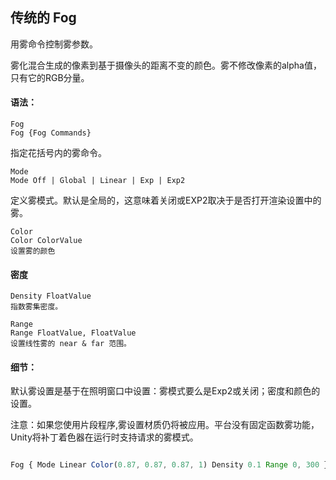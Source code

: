 ## 传统的 Fog

用雾命令控制雾参数。

雾化混合生成的像素到基于摄像头的距离不变的颜色。雾不修改像素的alpha值，只有它的RGB分量。

#### 语法：

```
Fog
Fog {Fog Commands}
```

指定花括号内的雾命令。

```
Mode
Mode Off | Global | Linear | Exp | Exp2
```

定义雾模式。默认是全局的，这意味着关闭或EXP2取决于是否打开渲染设置中的雾。

```
Color
Color ColorValue
设置雾的颜色
```

#### 密度

```
Density FloatValue
指数雾集密度。
```

```
Range
Range FloatValue, FloatValue
设置线性雾的 near & far 范围。
```

#### 细节：

默认雾设置是基于在照明窗口中设置：雾模式要么是Exp2或关闭；密度和颜色的设置。

注意：如果您使用片段程序,雾设置材质仍将被应用。平台没有固定函数雾功能，Unity将补丁着色器在运行时支持请求的雾模式。



```javascript

Fog { Mode Linear Color(0.87, 0.87, 0.87, 1) Density 0.1 Range 0, 300 }
```



